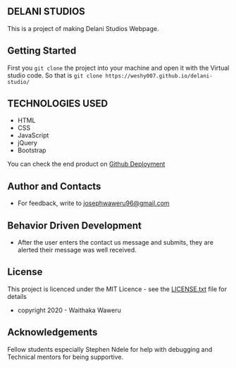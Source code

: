 ## DELANI STUDIOS
This is a project of making Delani Studios Webpage.

## Getting Started
First you `git clone` the project into your machine and open it with the Virtual studio code. 
So that is `git clone https://weshy007.github.io/delani-studio/`

## TECHNOLOGIES USED
- HTML
- CSS 
- JavaScript
- jQuery
- Bootstrap

You can check the end product on [Github Deployment](https://weshy007.github.io/delani-studio/ "Delani Studio")

## Author and Contacts
- For feedback, write to josephwaweru96@gmail.com

## Behavior Driven Development
- After the user enters the contact us message and submits, they are alerted their message was well received.

## License 
This project is licenced under the MIT Licence - see the [LICENSE.txt](https://github.com/weshy007/delani-studio/blob/gh-pages/LICENSE.txt "Licence") file for details 
- copyright 2020 - Waithaka Waweru 

## Acknowledgements
Fellow students especially Stephen Ndele for help with debugging and Technical mentors for being supportive.